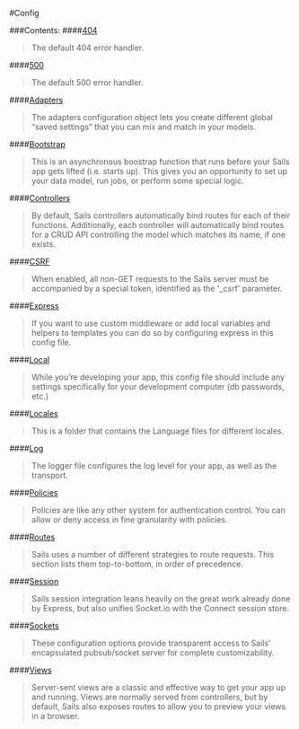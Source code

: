 #Config

###Contents:
####[404](https://github.com/balderdashy/sails-wiki/blob/0.9/config.404.md)
>The default 404 error handler.

####[500](https://github.com/balderdashy/sails-wiki/blob/0.9/config.500.md)
>The default 500 error handler.

####[Adapters](https://github.com/balderdashy/sails-wiki/blob/0.9/config.adapters.md)
>The adapters configuration object lets you create different global “saved settings” that you can mix and match in your models. 

####[Bootstrap](https://github.com/balderdashy/sails-wiki/blob/0.9/config.bootstrap.md)
>This is an asynchronous boostrap function that runs before your Sails app gets lifted (i.e. starts up). This gives you an opportunity to set up your data model, run jobs, or perform some special logic.

####[Controllers](https://github.com/balderdashy/sails-wiki/blob/0.9/config.controllers.md)
>By default, Sails controllers automatically bind routes for each of their functions. Additionally, each controller will automatically bind routes for a CRUD API controlling the model which matches its name, if one exists.

####[CSRF](https://github.com/balderdashy/sails-wiki/blob/0.9/config.csrf.md)
>When enabled, all non-GET requests to the Sails server must be accompanied by a special token, identified as the '_csrf' parameter.

####[Express](https://github.com/balderdashy/sails-wiki/blob/0.9/config.express.md)
>If you want to use custom middleware or add local variables and helpers to templates you can do so by configuring express in this config file.

####[Local](https://github.com/balderdashy/sails-wiki/blob/0.9/config.local.md)
>While you’re developing your app, this config file should include any settings specifically for your development computer (db passwords, etc.)

####[Locales](https://github.com/balderdashy/sails-wiki/blob/0.9/config.locales.md)
>This is a folder that contains the Language files for different locales.

####[Log](https://github.com/balderdashy/sails-wiki/blob/0.9/config.log.md)
>The logger file configures the log level for your app, as well as the transport.

####[Policies](https://github.com/balderdashy/sails-wiki/blob/0.9/config.policies.md)
>Policies are like any other system for authentication control. You can allow or deny access in fine granularity with policies.

####[Routes](https://github.com/balderdashy/sails-wiki/blob/0.9/config.routes.md)
>Sails uses a number of different strategies to route requests. This section lists them top-to-bottom, in order of precedence.

####[Session](https://github.com/balderdashy/sails-wiki/blob/0.9/config.session.md)
>Sails session integration leans heavily on the great work already done by Express, but also unifies Socket.io with the Connect session store.

####[Sockets](https://github.com/balderdashy/sails-wiki/blob/0.9/config.sockets.md)
>These configuration options provide transparent access to Sails’ encapsulated pubsub/socket server for complete customizability.

####[Views](https://github.com/balderdashy/sails-wiki/blob/0.9/config.views.md)
>Server-sent views are a classic and effective way to get your app up and running. Views are normally served from controllers, but by default, Sails also exposes routes to allow you to preview your views in a browser.
